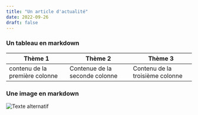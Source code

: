 ```yaml
---
title: "Un article d'actualité"
date: 2022-09-26
draft: false
---
```






### Un tableau en markdown



| Thème 1 | Thème 2 | Thème 3 |
|------------|-------------|--------------|
| contenu de la première colonne      | Contenue de la seconde colonne       | Contenu de la troisième colonne        |


### Une image en markdown
![Texte alternatif](/images/image1.jpeg "sample")
